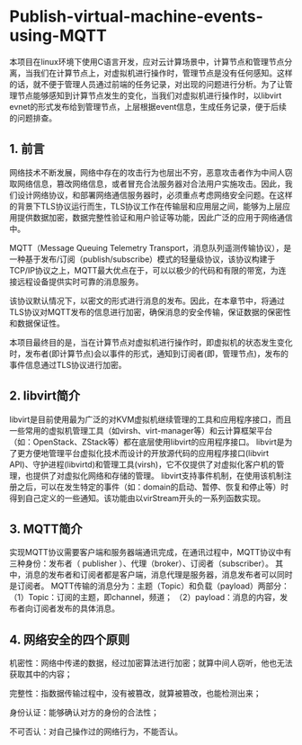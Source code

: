 # Publish-virtual-machine-events-using-MQTT
本项目在linux环境下使用C语言开发，应对云计算场景中，计算节点和管理节点分离，当我们在计算节点上，对虚拟机进行操作时，管理节点是没有任何感知。这样的话，就不便于管理人员通过前端的任务记录，对出现的问题进行分析。为了让管理节点能够感知到计算节点发生的变化，当我们对虚拟机进行操作时，以libvirt evnet的形式发布给到管理节点，上层根据event信息，生成任务记录，便于后续的问题排查。

## 1. 前言
网络技术不断发展，网络中存在的攻击行为也层出不穷，恶意攻击者作为中间人窃取网络信息，篡改网络信息，或者冒充合法服务器对合法用户实施攻击。因此，我们设计网络协议，和部署网络通信服务器时，必须重点考虑网络安全问题。在这样的背景下TLS协议运行而生，TLS协议工作在传输层和应用层之间，能够为上层应用提供数据加密，数据完整性验证和用户验证等功能，因此广泛的应用于网络通信中。

MQTT（Message Queuing Telemetry Transport，消息队列遥测传输协议），是一种基于发布/订阅（publish/subscribe）模式的轻量级协议，该协议构建于TCP/IP协议之上，MQTT最大优点在于，可以以极少的代码和有限的带宽，为连接远程设备提供实时可靠的消息服务。

该协议默认情况下，以密文的形式进行消息的发布。因此，在本章节中，将通过TLS协议对MQTT发布的信息进行加密，确保消息的安全传输，保证数据的保密性和数据保证性。

本项目最终目的是，当在计算节点对虚拟机进行操作时，即虚拟机的状态发生变化时，发布者(即计算节点)会以事件的形式，通知到订阅者(即，管理节点)，发布的事件信息通过TLS协议进行加密。

## 2. libvirt简介
libvirt是目前使用最为广泛的对KVM虚拟机继续管理的工具和应用程序接口，而且一些常用的虚拟机管理工具（如virsh、virt-manager等）和云计算框架平台（如：OpenStack、ZStack等）都在底层使用libvirt的应用程序接口。
libvirt是为了更方便地管理平台虚拟化技术而设计的开放源代码的应用程序接口(libvirt API)、守护进程(libvirtd)和管理工具(virsh)，它不仅提供了对虚拟化客户机的管理，也提供了对虚拟化网络和存储的管理。
libvirt支持事件机制，在使用该机制注册之后，可以在发生特定的事件（如：domain的启动、暂停、恢复和停止等）时得到自己定义的一些通知。该功能由以virStream开头的一系列函数实现。

## 3. MQTT简介
实现MQTT协议需要客户端和服务器端通讯完成，在通讯过程中，MQTT协议中有三种身份：发布者（ publisher ）、代理（broker）、订阅者（subscriber）。
其中，消息的发布者和订阅者都是客户端，消息代理是服务器，消息发布者可以同时是订阅者。
MQTT传输的消息分为：主题（Topic）和负载（payload）两部分：
（1）Topic：订阅的主题，即channel，频道；
（2）payload：消息的内容，发布者向订阅者发布的具体消息。

## 4. 网络安全的四个原则
机密性：网络中传递的数据，经过加密算法进行加密；就算中间人窃听，他也无法获取其中的内容；

完整性：指数据传输过程中，没有被篡改，就算被篡改，也能检测出来；

身份认证：能够确认对方的身份的合法性；

不可否认：对自己操作过的网络行为，不能否认。
